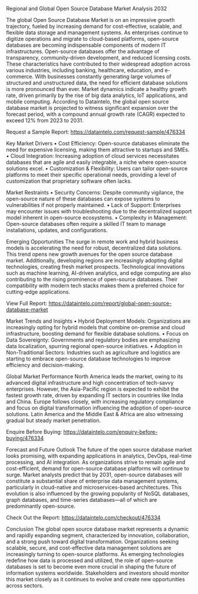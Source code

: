Regional and Global Open Source Database Market Analysis 2032

The global Open Source Database Market is on an impressive growth trajectory, fueled by increasing demand for cost-effective, scalable, and flexible data storage and management systems. As enterprises continue to digitize operations and migrate to cloud-based platforms, open-source databases are becoming indispensable components of modern IT infrastructures.
Open-source databases offer the advantage of transparency, community-driven development, and reduced licensing costs. These characteristics have contributed to their widespread adoption across various industries, including banking, healthcare, education, and e-commerce. With businesses constantly generating large volumes of structured and unstructured data, the need for efficient database solutions is more pronounced than ever.
Market dynamics indicate a healthy growth rate, driven primarily by the rise of big data analytics, IoT applications, and mobile computing. According to Dataintelo, the global open source database market is projected to witness significant expansion over the forecast period, with a compound annual growth rate (CAGR) expected to exceed 12% from 2023 to 2031.

Request a Sample Report: https://dataintelo.com/request-sample/476334 

Key Market Drivers
•	Cost Efficiency: Open-source databases eliminate the need for expensive licensing, making them attractive to startups and SMEs.
•	Cloud Integration: Increasing adoption of cloud services necessitates databases that are agile and easily integrable, a niche where open-source solutions excel.
•	Customization & Flexibility: Users can tailor open-source platforms to meet their specific operational needs, providing a level of customization that proprietary software often lacks.

Market Restraints
•	Security Concerns: Despite community vigilance, the open-source nature of these databases can expose systems to vulnerabilities if not properly maintained.
•	Lack of Support: Enterprises may encounter issues with troubleshooting due to the decentralized support model inherent in open-source ecosystems.
•	Complexity in Management: Open-source databases often require a skilled IT team to manage installations, updates, and configurations.

Emerging Opportunities
The surge in remote work and hybrid business models is accelerating the need for robust, decentralized data solutions. This trend opens new growth avenues for the open source database market. Additionally, developing regions are increasingly adopting digital technologies, creating fresh market prospects.
Technological innovations such as machine learning, AI-driven analytics, and edge computing are also contributing to the rising prominence of open-source databases. Their compatibility with modern tech stacks makes them a preferred choice for cutting-edge applications.

View Full Report: https://dataintelo.com/report/global-open-source-database-market

Market Trends and Insights
•	Hybrid Deployment Models: Organizations are increasingly opting for hybrid models that combine on-premise and cloud infrastructure, boosting demand for flexible database solutions.
•	Focus on Data Sovereignty: Governments and regulatory bodies are emphasizing data localization, spurring regional open-source initiatives.
•	Adoption in Non-Traditional Sectors: Industries such as agriculture and logistics are starting to embrace open-source database technologies to improve efficiency and decision-making.

Global Market Performance
North America leads the market, owing to its advanced digital infrastructure and high concentration of tech-savvy enterprises. However, the Asia-Pacific region is expected to exhibit the fastest growth rate, driven by expanding IT sectors in countries like India and China.
Europe follows closely, with increasing regulatory compliance and focus on digital transformation influencing the adoption of open-source solutions. Latin America and the Middle East & Africa are also witnessing gradual but steady market penetration.

Enquire Before Buying: https://dataintelo.com/enquiry-before-buying/476334 

Forecast and Future Outlook
The future of the open source database market looks promising, with expanding applications in analytics, DevOps, real-time processing, and AI integration. As organizations strive to remain agile and cost-efficient, demand for open-source database platforms will continue to surge.
Market analysts predict that by 2031, open-source databases will constitute a substantial share of enterprise data management systems, particularly in cloud-native and microservices-based architectures.
This evolution is also influenced by the growing popularity of NoSQL databases, graph databases, and time-series databases—all of which are predominantly open-source.

Check Out the Report: https://dataintelo.com/checkout/476334 

Conclusion
The global open source database market represents a dynamic and rapidly expanding segment, characterized by innovation, collaboration, and a strong push toward digital transformation. Organizations seeking scalable, secure, and cost-effective data management solutions are increasingly turning to open-source platforms.
As emerging technologies redefine how data is processed and utilized, the role of open-source databases is set to become even more crucial in shaping the future of information systems worldwide. Stakeholders and investors should monitor this market closely as it continues to evolve and create new opportunities across sectors.

